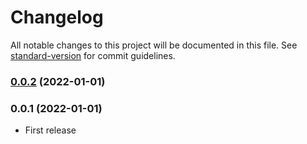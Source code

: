 # Changelog

All notable changes to this project will be documented in this file. See [standard-version](https://github.com/conventional-changelog/standard-version) for commit guidelines.

### [0.0.2](https://github.com/esoteloferry/matrix_algebra/compare/v0.0.1...v0.0.2) (2022-01-01)

### 0.0.1 (2022-01-01)

- First release
